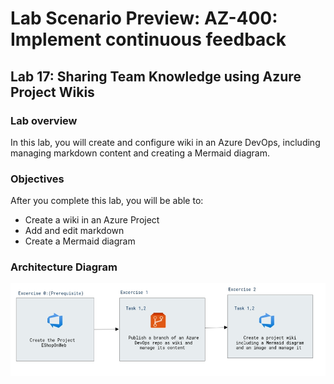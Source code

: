 # Lab Scenario Preview: AZ-400: Implement continuous feedback

## Lab 17: Sharing Team Knowledge using Azure Project Wikis

### Lab overview

In this lab, you will create and configure wiki in an Azure DevOps, including managing markdown content and creating a Mermaid diagram.

### Objectives

After you complete this lab, you will be able to:

- Create a wiki in an Azure Project
- Add and edit markdown
- Create a Mermaid diagram

### Architecture Diagram
 
  ![Architecture Diagram](../images/lab17-architecture.png)
